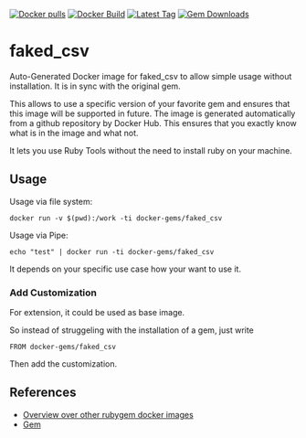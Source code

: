 [![Docker pulls](https://img.shields.io/docker/pulls/rubygem/faked_csv.svg)](https://hub.docker.com/r/rubygem/faked_csv/)
[![Docker Build](https://img.shields.io/docker/automated/rubygem/faked_csv.svg)](https://hub.docker.com/r/rubygem/faked_csv/)
[![Latest Tag](https://img.shields.io/github/tag/docker-rubygem/faked_csv.svg)](https://hub.docker.com/r/rubygem/faked_csv/)
[![Gem Downloads](https://img.shields.io/gem/dt/faked_csv.svg)](https://rubygems.org/gems/faked_csv/)
# faked_csv

Auto-Generated Docker image for faked_csv to allow simple usage without installation.
It is in sync with the original gem.

This allows to use a specific version of your favorite gem and ensures that this image will be supported in future.
The image is generated automatically from a github repository by Docker Hub.
This ensures that you exactly know what is in the image and what not.

It lets you use Ruby Tools without the need to install ruby on your machine.

## Usage

Usage via file system:

`docker run -v $(pwd):/work -ti docker-gems/faked_csv`

Usage via Pipe:

`echo "test" | docker run -ti docker-gems/faked_csv`

It depends on your specific use case how your want to use it.

### Add Customization

For extension, it could be used as base image.

So instead of struggeling with the installation of a gem, just write

`FROM docker-gems/faked_csv`

Then add the customization.

## References

 - [Overview over other rubygem docker images](https://github.com/thinkbot/docker-rubygem)
 - [Gem](https://rubygems.org/gems/faked_csv/)
